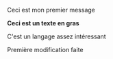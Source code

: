 Ceci est mon premier message
  
**Ceci est un texte en gras**
  
C'est un langage assez intéressant
  
Première modification faite
